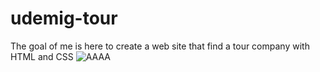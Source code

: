# udemig-tour
The goal of me is here to create a web site that find a tour company with HTML and CSS
![AAAA](https://github.com/evliyademiray/udemig-tour/assets/139562305/74ac7d54-5799-49ee-a6e6-b8c0a7e9744f)
